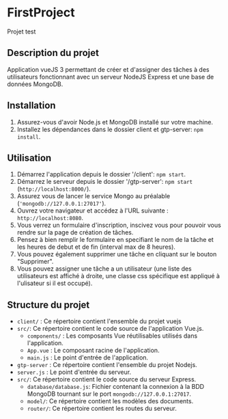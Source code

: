 # FirstProject

Projet test

## Description du projet

Application vueJS 3 permettant de créer et d'assigner des tâches à des utilisateurs fonctionnant
avec un serveur NodeJS Express et une base de données MongoDB.

## Installation

1. Assurez-vous d'avoir Node.js et MongoDB installé sur votre machine.
2. Installez les dépendances dans le dossier client et gtp-server: `npm install`.

## Utilisation

1. Démarrez l'application depuis le dossier '/client': `npm start`.
2. Démarrez le serveur depuis le dossier '/gtp-server': `npm start` 
  (`http://localhost:8000/`).
3. Assurez vous de lancer le service Mongo au préalable 
  (`'mongodb://127.0.0.1:27017'`).
2. Ouvrez votre navigateur et accédez à l'URL suivante : `http://localhost:8080`.
3. Vous verrez un formulaire d'inscription, inscivez vous pour pouvoir vous rendre sur la page de création de tâches.
4. Pensez à bien remplir le formulaire en specifiant le nom de la tâche et les heures de debut et de fin (interval max de 8 heures).
5. Vous pouvez également supprimer une tâche en cliquant sur le bouton "Supprimer".
6. Vous pouvez assigner une tâche a un utilisateur (une liste des utilisateurs est affiché à droite, une classe css spécifique est appliqué à l'ulisateur si il est occupé).

## Structure du projet

- `client/` : Ce répertoire contient l'ensemble du projet vuejs
- `src/`: Ce répertoire contient le code source de l'application Vue.js.
  - `components/` : Les composants Vue réutilisables utilisés dans l'application.
  - `App.vue` : Le composant racine de l'application.
  - `main.js` : Le point d'entrée de l'application.
- `gtp-server` : Ce répertoire contient l'ensemble du projet Nodejs.
- `server.js` : Le point d'entrée du serveur.
- `src/`: Ce répertoire contient le code source du serveur Express.
    - `database/database.js`: Fichier contenant la connexion à la BDD MongoDB tournant sur le port `mongodb://127.0.0.1:27017`.
    - `model/`: Ce répertoire contient les modèles des documents. 
    - `router/`: Ce répertoire contient les routes du serveur.
